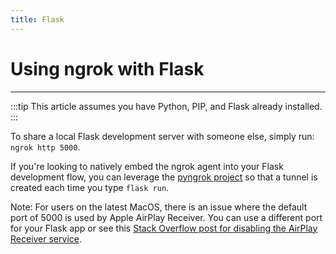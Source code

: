 ```yaml
---
title: Flask
---
```


# Using ngrok with Flask
------------

:::tip
This article assumes you have Python, PIP, and Flask already installed.
:::

To share a local Flask development server with someone else, simply run: `ngrok http 5000`.

If you're looking to natively embed the ngrok agent into your Flask development flow, you can leverage the [pyngrok project](https://pyngrok.readthedocs.io/en/latest/integrations.html#flask) so that a tunnel is created each time you type `flask run`.

Note: For users on the latest MacOS, there is an issue where the default port of 5000 is used by Apple AirPlay Receiver. You can use a different port for your Flask app or see this [Stack Overflow post for disabling the AirPlay Receiver service](https://stackoverflow.com/a/6982933/7282727).


